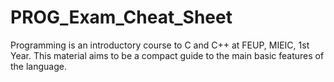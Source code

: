 # PROG_Exam_Cheat_Sheet

Programming is an introductory course to C and C++ at FEUP, MIEIC, 1st Year.
This material aims to be a compact guide to the main basic features of the language.
